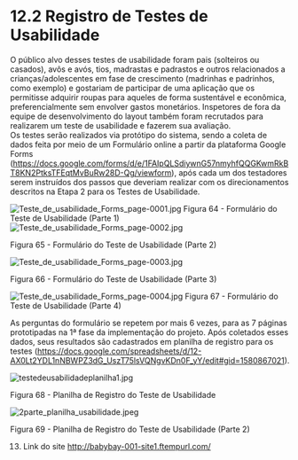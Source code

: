 

# 12.2 Registro de Testes de Usabilidade  

O público alvo desses testes de usabilidade foram pais (solteiros ou casados), avôs e avós, tios, madrastas e padrastos e outros relacionados a crianças/adolescentes em fase de crescimento (madrinhas e padrinhos, como exemplo) e gostariam de participar de uma aplicação que os permitisse adquirir roupas para aqueles de forma sustentável e econômica, preferencialmente sem envolver gastos monetários. Inspetores de fora da equipe de desenvolvimento do layout também foram recrutados para realizarem um teste de usabilidade e fazerem sua avaliação.  
Os testes serão realizados via protótipo do sistema, sendo a coleta de dados feita por meio de um Formulário online a partir da plataforma Google Forms (https://docs.google.com/forms/d/e/1FAIpQLSdiywnG57nmyhfQQGKwmRkBT8KN2PtksTFEqtMvBuRw28D-Qg/viewform), após cada um dos testadores serem instruídos dos passos que deveriam realizar com os direcionamentos descritos na Etapa 2 para os Testes de Usabilidade. 
 
 ![Teste_de_usabilidade_Forms_page-0001.jpg](https://github.com/ICEI-PUC-Minas-PMV-ADS/pmv-ads-2022-1-e2-proj-int-t2-babybay/blob/main/docs/img/Teste_de_usabilidade_Forms_page-0001.jpg)
Figura 64 - Formulário do Teste de Usabilidade (Parte 1) 
 ![Teste_de_usabilidade_Forms_page-0002.jpg](https://github.com/ICEI-PUC-Minas-PMV-ADS/pmv-ads-2022-1-e2-proj-int-t2-babybay/blob/main/docs/img/Teste_de_usabilidade_Forms_page-0002.jpg)
 
Figura 65 - Formulário do Teste de Usabilidade (Parte 2) 
 
 ![Teste_de_usabilidade_Forms_page-0003.jpg](https://github.com/ICEI-PUC-Minas-PMV-ADS/pmv-ads-2022-1-e2-proj-int-t2-babybay/blob/main/docs/img/Teste_de_usabilidade_Forms_page-0003.jpg)

Figura 66 - Formulário do Teste de Usabilidade (Parte 3) 
 
 ![Teste_de_usabilidade_Forms_page-0004.jpg](https://github.com/ICEI-PUC-Minas-PMV-ADS/pmv-ads-2022-1-e2-proj-int-t2-babybay/blob/main/docs/img/Teste_de_usabilidade_Forms_page-0004.jpg)
Figura 67 - Formulário do Teste de Usabilidade (Parte 4) 
 
As perguntas do formulário se repetem por mais 6 vezes, para as 7 páginas prototipadas na 1ª fase da implementação do projeto. 
Após coletados esses dados, seus resultados são cadastrados em planilha de registro para os testes (https://docs.google.com/spreadsheets/d/12-AX0Lt2YDL1nNBWPZ3dG_UszT75lsVQNgvKDn0F_yY/edit#gid=1580867021). 
 
 ![testedeusabilidadeplanilha1.jpg](https://github.com/ICEI-PUC-Minas-PMV-ADS/pmv-ads-2022-1-e2-proj-int-t2-babybay/blob/main/docs/img/testedeusabilidadeplanilha1.jpg)

 
Figura 68 - Planilha de Registro do Teste de Usabilidade 
 
![2parte_planilha_usabilidade.jpeg](https://github.com/ICEI-PUC-Minas-PMV-ADS/pmv-ads-2022-1-e2-proj-int-t2-babybay/blob/main/docs/img/2parte_planilha_usabilidade.jpeg)
  

Figura 69 - Planilha de Registro do Teste de Usabilidade (Parte 2)

13. Link do site
http://babybay-001-site1.ftempurl.com/

